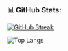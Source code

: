 ### 📊 GitHub Stats:

[![GitHub Streak](https://streak-stats.demolab.com/?user=mikemwai&theme=dark&mode=weekly)](https://git.io/streak-stats)

![Top Langs](https://github-readme-stats.vercel.app/api/top-langs/?username=mikemwai&layout=compact)

<!--
**mikemwai/mikemwai** is a ✨ _special_ ✨ repository because its `README.md` (this file) appears on your GitHub profile.

Here are some ideas to get you started:

- 🔭 I’m currently working on ...
- 🌱 I’m currently learning ...
- 👯 I’m looking to collaborate on ...
- 🤔 I’m looking for help with ...
- 💬 Ask me about ...
- 📫 How to reach me: ...
- 😄 Pronouns: ...
- ⚡ Fun fact: ...
-->
